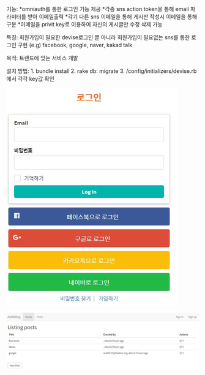 기능: *omniauth를 통한 로그인 기능 제공
      *각종 sns action token을 통해 email 파라미터를 받아 이메일출력
      *각기 다른 sns 이메일을 통해 게시판 작성시 이메일을 통해 구분
      *이메일을 privit key로 이용하여 자신의 게시글만 수정 삭제 가능

특징: 회원가입이 필요한 devise로그인 뿐 아니라 회원가입이 필요없는 sns를 통한 로그인 구현
      (e.g) facebook, google, naver, kakad talk
      
목적: 트랜드에 맞는 서비스 개발

설치 방법: 1. bundle install
           2. rake db: migrate
           3. /config/initializers/devise.rb 에서 각각 key값 확인

![startpage](/app/assets/images/start.JPG)



![postpage](/app/assets/images/post.JPG)